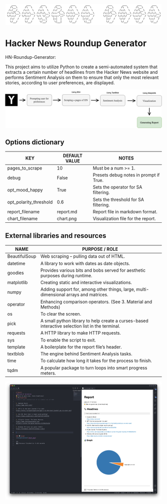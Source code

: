 ![](hn-aa.jpg)

# Hacker News Roundup Generator

HN-Roundup-Generator:

This project aims to utilize Python to create a semi-automated system that extracts a certain number of headlines from the Hacker News website and performs Sentiment Analysis on them to ensure that only the most relevant stories, according to user preferences, are displayed.

![](process-workflow.png)

## Options dictionary

| **KEY**                | **DEFAULT VALUE** | **NOTES**                              |
| ---------------------- | ----------------- | -------------------------------------- |
| pages_to_scrape        | 10                | Must be a num >= 1.                    |
| debug                  | False             | Presets debug notes in prompt if True. |
| opt_mood_happy         | True              | Sets the operator for SA filtering.    |
| opt_polarity_threshold | 0.6               | Sets the threshold for SA filtering.   |
| report_filename        | report.md         | Report file in markdown format.        |
| chart_filename         | chart.png         | Visualization file for the report.     |

## External libraries and resources

| **NAME**      | **PURPOSE / ROLE**                                                                               |
| ------------- | ------------------------------------------------------------------------------------------------ |
| BeautifulSoup | Web scraping – pulling data out of HTML.                                                         |
| datetime      | A library to work with dates as date objects.                                                    |
| goodies       | Provides various bits and bobs served for aesthetic purposes during runtime.                     |
| matplotlib    | Creating static and interactive visualizations.                                                  |
| numpy         | Adding support for, among other things, large, multi-dimensional arrays and matrices.            |
| operator      | Enhancing comparison operators. (See 3. Material and Methods)                                    |
| os            | To clear the screen.                                                                             |
| pick          | A small python library to help create a curses-based interactive selection list in the terminal. |
| requests      | A HTTP library to make HTTP requests.                                                            |
| sys           | To enable the script to exit.                                                                    |
| template      | A boilerplate for the report file’s header.                                                      |
| textblob      | The engine behind Sentiment Analysis tasks.                                                      |
| time          | To calculate how long it takes for the process to finish.                                        |
| tqdm          | A popular package to turn loops into smart progress meters.                                      |

![](screenshot-report.jpg)
